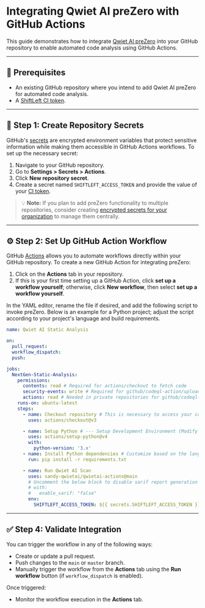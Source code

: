 # Integrating Qwiet AI preZero with GitHub Actions

This guide demonstrates how to integrate [Qwiet AI preZero](https://www.shiftleft.io/) into your GitHub repository to enable automated code analysis using GitHub Actions.

---

## 🚧 Prerequisites

- An existing GitHub repository where you intend to add Qwiet AI preZero for automated code analysis.
- A [ShiftLeft CI token](https://docs.shiftleft.io/sast/getting-started/authentication#ci-tokens).

---

## 🔐 Step 1: Create Repository Secrets

GitHub's [secrets](https://docs.github.com/en/actions/security-guides/encrypted-secrets) are encrypted environment variables that protect sensitive information while making them accessible in GitHub Actions workflows. To set up the necessary secret:

1. Navigate to your GitHub repository.
2. Go to **Settings > Secrets > Actions**.
3. Click **New repository secret**.
4. Create a secret named `SHIFTLEFT_ACCESS_TOKEN` and provide the value of your [CI token](https://docs.shiftleft.io/sast/getting-started/authentication#ci-tokens).

>  💡 **Note:** If you plan to add preZero functionality to multiple repositories, consider creating [encrypted secrets for your organization](https://docs.github.com/en/actions/security-for-github-actions/security-guides/using-secrets-in-github-actions#creating-secrets-for-an-organization) to manage them centrally.

---

## ⚙️ Step 2: Set Up GitHub Action Workflow

GitHub [Actions](https://github.com/features/actions) allows you to automate workflows directly within your GitHub repository. To create a new GitHub Action for integrating preZero:

1. Click on the **Actions** tab in your repository.
2. If this is your first time setting up a GitHub Action, click **set up a workflow yourself**; otherwise, click **New workflow**, then select **set up a workflow yourself**.

In the YAML editor, rename the file if desired, and add the following script to invoke preZero. Below is an example for a Python project; adjust the script according to your project's language and build requirements.

```yaml
name: Qwiet AI Static Analysis

on:
  pull_request:
  workflow_dispatch:
  push:

jobs:
  NextGen-Static-Analysis:
    permissions:
      contents: read # Required for actions/checkout to fetch code
      security-events: write # Required for github/codeql-action/upload-sarif to upload SARIF results
      actions: read # Needed in private repositories for github/codeql-action/upload-sarif
    runs-on: ubuntu-latest
    steps:
      - name: Checkout repository # This is necessary to access your code
        uses: actions/checkout@v3

      - name: Setup Python # --- Setup Development Environment (Modify as needed) ---
        uses: actions/setup-python@v4
        with:
          python-version: '3.x'
      - name: Install Python dependencies # Customize based on the language of your project
        run: pip install -r requirements.txt

      - name: Run Qwiet AI Scan
        uses: sandy-qwietai/qwietai-actions@main
        # Uncomment the below block to disable sarif report generation and upload
        # with:                                  
        #   enable_sarif: "false"
        env:
          SHIFTLEFT_ACCESS_TOKEN: ${{ secrets.SHIFTLEFT_ACCESS_TOKEN }}
```

---

## ✅ Step 4: Validate Integration
You can trigger the workflow in any of the following ways:

- Create or update a pull request.  
- Push changes to the `main` or `master` branch.  
- Manually trigger the workflow from the **Actions** tab using the **Run workflow** button (if `workflow_dispatch` is enabled).

Once triggered:

- Monitor the workflow execution in the **Actions** tab.  

